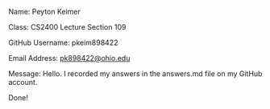 Name:
    Peyton Keimer

Class:
    CS2400
    Lecture Section 109

GitHub Username:
    pkeim898422

Email Address:
    pk898422@ohio.edu

Message:
    Hello. I recorded my answers in the answers.md file on my GitHub account.

Done!